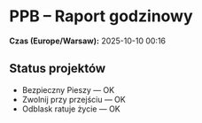 # PPB – Raport godzinowy
**Czas (Europe/Warsaw):** 2025-10-10 00:16

## Status projektów
- Bezpieczny Pieszy — OK
- Zwolnij przy przejściu — OK
- Odblask ratuje życie — OK

